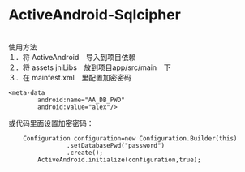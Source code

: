 # ActiveAndroid-Sqlcipher
<br>
使用方法<br>
１．将 ActiveAndroid　导入到项目依赖 <br>
２．将 assets jniLibs　放到项目app/src/main　下　<br>
３．在 mainfest.xml　里配置加密密码<br>

	<meta-data
		    android:name="AA_DB_PWD"
		    android:value="alex"/>


或代码里面设置加密密码：<br>
```
	Configuration configuration=new Configuration.Builder(this)
                .setDatabasePwd("password")
                .create();
        ActiveAndroid.initialize(configuration,true);
```
